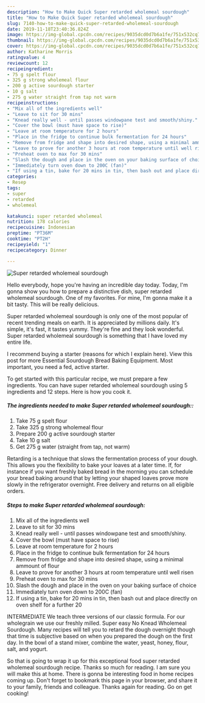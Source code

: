 ```yaml
---
description: "How to Make Quick Super retarded wholemeal sourdough"
title: "How to Make Quick Super retarded wholemeal sourdough"
slug: 7140-how-to-make-quick-super-retarded-wholemeal-sourdough
date: 2019-11-18T23:40:36.824Z
image: https://img-global.cpcdn.com/recipes/9035dcd0d7b6a1fe/751x532cq70/super-retarded-wholemeal-sourdough-recipe-main-photo.jpg
thumbnail: https://img-global.cpcdn.com/recipes/9035dcd0d7b6a1fe/751x532cq70/super-retarded-wholemeal-sourdough-recipe-main-photo.jpg
cover: https://img-global.cpcdn.com/recipes/9035dcd0d7b6a1fe/751x532cq70/super-retarded-wholemeal-sourdough-recipe-main-photo.jpg
author: Katharine Morris
ratingvalue: 4
reviewcount: 12
recipeingredient:
- 75 g spelt flour
- 325 g strong wholemeal flour
- 200 g active sourdough starter
- 10 g salt
- 275 g water straight from tap not warm
recipeinstructions:
- "Mix all of the ingredients well"
- "Leave to sit for 30 mins"
- "Knead really well - until passes windowpane test and smooth/shiny."
- "Cover the bowl (must have space to rise)"
- "Leave at room temperature for 2 hours"
- "Place in the fridge to continue bulk fermentation for 24 hours"
- "Remove from fridge and shape into desired shape, using a minimal ammount of flour"
- "Leave to prove for another 3 hours at room temperature until well risen"
- "Preheat oven to max for 30 mins"
- "Slash the dough and place in the oven on your baking surface of choice"
- "Immediately turn oven down to 200C (fan)"
- "If using a tin, bake for 20 mins in tin, then bash out and place directly on oven shelf for a further 20"
categories:
- Resep
tags:
- super
- retarded
- wholemeal

katakunci: super retarded wholemeal
nutrition: 178 calories
recipecuisine: Indonesian
preptime: "PT36M"
cooktime: "PT2H"
recipeyield: "1"
recipecategory: Dinner

---
```



![Super retarded wholemeal sourdough](https://img-global.cpcdn.com/recipes/9035dcd0d7b6a1fe/751x532cq70/super-retarded-wholemeal-sourdough-recipe-main-photo.jpg)

Hello everybody, hope you're having an incredible day today. Today, I'm gonna show you how to prepare a distinctive dish, super retarded wholemeal sourdough. One of my favorites. For mine, I'm gonna make it a bit tasty. This will be really delicious.

Super retarded wholemeal sourdough is only one of the most popular of recent trending meals on earth. It is appreciated by millions daily. It's simple, it's fast, it tastes yummy. They're fine and they look wonderful. Super retarded wholemeal sourdough is something that I have loved my entire life.

I recommend buying a starter (reasons for which I explain here). View this post for more Essential Sourdough Bread Baking Equipment. Most important, you need a fed, active starter.


To get started with this particular recipe, we must prepare a few ingredients. You can have super retarded wholemeal sourdough using 5 ingredients and 12 steps. Here is how you cook it.

##### The ingredients needed to make Super retarded wholemeal sourdough::

1. Take 75 g spelt flour
1. Take 325 g strong wholemeal flour
1. Prepare 200 g active sourdough starter
1. Take 10 g salt
1. Get 275 g water (straight from tap, not warm)


Retarding is a technique that slows the fermentation process of your dough. This allows you the flexibility to bake your loaves at a later time. If, for instance if you want freshly baked bread in the morning you can schedule your bread baking around that by letting your shaped loaves prove more slowly in the refrigerator overnight. Free delivery and returns on all eligible orders. 

##### Steps to make Super retarded wholemeal sourdough:

1. Mix all of the ingredients well
1. Leave to sit for 30 mins
1. Knead really well - until passes windowpane test and smooth/shiny.
1. Cover the bowl (must have space to rise)
1. Leave at room temperature for 2 hours
1. Place in the fridge to continue bulk fermentation for 24 hours
1. Remove from fridge and shape into desired shape, using a minimal ammount of flour
1. Leave to prove for another 3 hours at room temperature until well risen
1. Preheat oven to max for 30 mins
1. Slash the dough and place in the oven on your baking surface of choice
1. Immediately turn oven down to 200C (fan)
1. If using a tin, bake for 20 mins in tin, then bash out and place directly on oven shelf for a further 20


INTERMEDIATE We teach three versions of our classic formula. For our wholegrain we use our freshly milled. Super easy No Knead Wholemeal Sourdough. Many recipes will tell you to retard the dough overnight though that time is subjective based on when you prepared the dough on the first day. In the bowl of a stand mixer, combine the water, yeast, honey, flour, salt, and yogurt. 

So that is going to wrap it up for this exceptional food super retarded wholemeal sourdough recipe. Thanks so much for reading. I am sure you will make this at home. There is gonna be interesting food in home recipes coming up. Don't forget to bookmark this page in your browser, and share it to your family, friends and colleague. Thanks again for reading. Go on get cooking!

